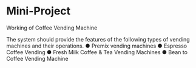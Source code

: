 # Mini-Project

Working of Coffee Vending Machine

The system should provide the features of the following types of vending machines and their operations.
●	Premix vending machines
●	Espresso Coffee Vending
●	Fresh Milk Coffee & Tea Vending Machines
● Bean to Coffee Vending Machine

